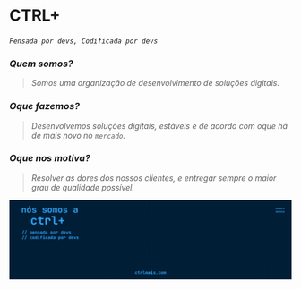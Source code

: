 # CTRL+

_`Pensada por devs, Codificada por devs`_

### _**Quem somos?**_

> _Somos uma organização de desenvolvimento de soluções digitais._

### _**Oque fazemos?**_

> _Desenvolvemos soluções digitais, estáveis e de acordo com oque há de mais novo no `mercado`._

### _**Oque nos motiva?**_

> _Resolver as dores dos nossos clientes, e entregar sempre o maior grau de qualidade possível._



![Ctrl +](/.github/banner.png)
